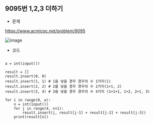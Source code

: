 ## 9095번 1,2,3 더하기   

* 문제  

https://www.acmicpc.net/problem/9095 


![image](https://user-images.githubusercontent.com/29175001/72863897-90baf300-3d15-11ea-8181-2d7a1320d23b.png)




* 코드

```Python3

a = int(input())
 
result = []
result.insert(0, 0) 
result.insert(1, 1) # 1을 넣을 경우 경우의 수 1가지(1)
result.insert(2, 2) # 2를 넣을 경우 경우의 수 2가지(1+1, 2)
result.insert(3, 4) # 3을 넣을 경우 경우의 수 4가지 (1+1+1, 1+2, 2+1, 3)
 
for i in range(0, a):
    n = int(input())
    for j in range(4, n+1):
        result.insert(j, result[j-1] + result[j-2] + result[j-3])
    print(result[n])
